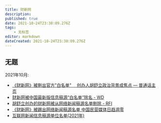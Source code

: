 ```yaml
---
title: 财新网
description: 
published: true
date: 2021-10-24T23:38:09.276Z
tags:
    - 无标签
editor: markdown
dateCreated: 2021-10-24T23:38:09.276Z
---
```


## 无题

2021年10月:

+ [《财新网》被剔出官方"白名单"　 创办人胡舒立政治背景成焦点 — 普通话主页](https://web.archive.org/web/20211023151516/https://www.rfa.org/mandarin/yataibaodao/meiti/ac-10222021064701.html)
+ [财新网被中国最新版信息稿源“白名单”除名 - WD](https://web.archive.org/web/20211023101736/https://www.dw.com/zh/财新网被中国最新版信息稿源白名单除名/a-59572811)
+ [胡舒立创办的财新网被从网络新闻稿源名单剔除 - RFI](https://web.archive.org/web/20211022180526/https://www.rfi.fr/cn/中国/20211021-胡舒立创办的财新网被从网络新闻稿源名单剔除)
+ [《财新网》被踢出网络新闻稿源名单 中国民营媒体日趋凋零](https://web.archive.org/web/20211021163841/https://www.voachinese.com/a/China-boots-Caixin-financial-news-from-approved-media-list-20211021/6279864.html)
+ [互联网新闻信息稿源单位名单(2021年)](/rule/互联网新闻信息稿源单位名单(2021年).md)
